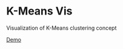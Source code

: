 # K-Means Vis
Visualization of K-Means clustering concept

[Demo](http://flashycud.com/projects/k-means-vis/src/index.html)

